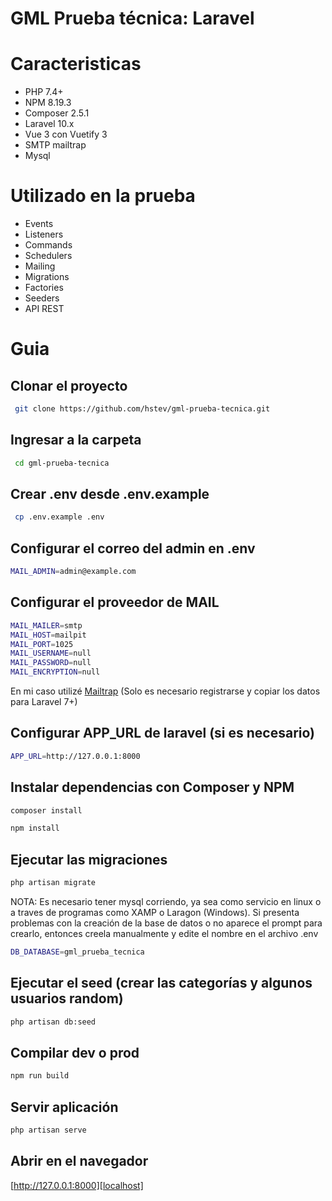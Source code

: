 # GML Prueba técnica: Laravel
# Caracteristicas
- PHP 7.4+
- NPM 8.19.3
- Composer 2.5.1
- Laravel 10.x
- Vue 3 con Vuetify 3
- SMTP mailtrap
- Mysql

# Utilizado en la prueba
- Events
- Listeners
- Commands
- Schedulers
- Mailing
- Migrations
- Factories
- Seeders
- API REST

# Guia 

## Clonar el proyecto
```sh
 git clone https://github.com/hstev/gml-prueba-tecnica.git
```

## Ingresar a la carpeta
```sh
 cd gml-prueba-tecnica
```

## Crear .env desde .env.example
```sh
 cp .env.example .env
```
## Configurar el correo del admin en .env
```sh
MAIL_ADMIN=admin@example.com
```

## Configurar el proveedor de MAIL
```sh
MAIL_MAILER=smtp
MAIL_HOST=mailpit
MAIL_PORT=1025
MAIL_USERNAME=null
MAIL_PASSWORD=null
MAIL_ENCRYPTION=null
```
En mi caso utilizé [Mailtrap][mailtrap] (Solo es necesario registrarse y copiar los datos para Laravel 7+)
## Configurar APP_URL de laravel (si es necesario)
```sh
APP_URL=http://127.0.0.1:8000
```
## Instalar dependencias con Composer y NPM
```sh
composer install
```
```sh
npm install 
```
## Ejecutar las migraciones
```sh
php artisan migrate
```
NOTA: Es necesario tener mysql corriendo, ya sea como servicio en linux o a traves de programas como XAMP o Laragon (Windows).
Si presenta problemas con la creación de la base de datos o no aparece el prompt para crearlo, entonces creela manualmente y edite el nombre en el archivo .env
```sh
DB_DATABASE=gml_prueba_tecnica
```
## Ejecutar el seed (crear las categorías y algunos usuarios random)
```sh
php artisan db:seed
```

## Compilar dev o prod
```sh
npm run build
```
## Servir aplicación
```sh
php artisan serve
```
## Abrir en el navegador
[http://127.0.0.1:8000][localhost]

[mailtrap]: <https://mailtrap.io/>
[localhost]: <http://127.0.0.1:8000>